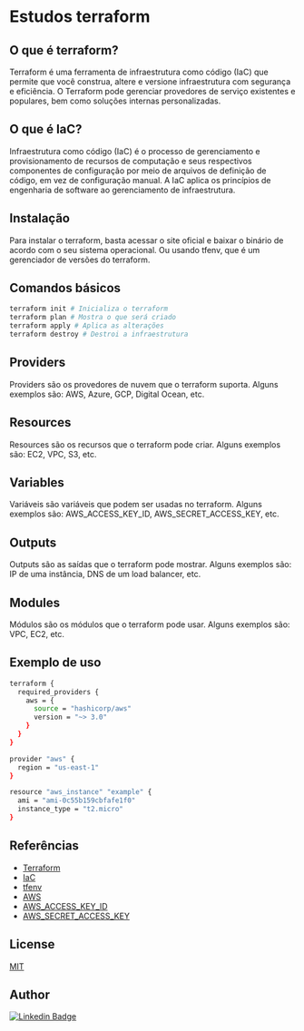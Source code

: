 # Estudos terraform

## O que é terraform?

Terraform é uma ferramenta de infraestrutura como código (IaC) que permite que você construa, altere e versione infraestrutura com segurança e eficiência. O Terraform pode gerenciar provedores de serviço existentes e populares, bem como soluções internas personalizadas.

## O que é IaC?

Infraestrutura como código (IaC) é o processo de gerenciamento e provisionamento de recursos de computação e seus respectivos componentes de configuração por meio de arquivos de definição de código, em vez de configuração manual. A IaC aplica os princípios de engenharia de software ao gerenciamento de infraestrutura.

## Instalação

Para instalar o terraform, basta acessar o site oficial e baixar o binário de acordo com o seu sistema operacional. Ou usando tfenv, que é um gerenciador de versões do terraform.

## Comandos básicos

```bash
terraform init # Inicializa o terraform
terraform plan # Mostra o que será criado
terraform apply # Aplica as alterações
terraform destroy # Destroi a infraestrutura
```

## Providers

Providers são os provedores de nuvem que o terraform suporta. Alguns exemplos são: AWS, Azure, GCP, Digital Ocean, etc.

## Resources

Resources são os recursos que o terraform pode criar. Alguns exemplos são: EC2, VPC, S3, etc.

## Variables

Variáveis são variáveis que podem ser usadas no terraform. Alguns exemplos são: AWS_ACCESS_KEY_ID, AWS_SECRET_ACCESS_KEY, etc.

## Outputs

Outputs são as saídas que o terraform pode mostrar. Alguns exemplos são: IP de uma instância, DNS de um load balancer, etc.

## Modules

Módulos são os módulos que o terraform pode usar. Alguns exemplos são: VPC, EC2, etc.

## Exemplo de uso

```bash
terraform {
  required_providers {
    aws = {
      source = "hashicorp/aws"
      version = "~> 3.0"
    }
  }
}

provider "aws" {
  region = "us-east-1"
}

resource "aws_instance" "example" {
  ami = "ami-0c55b159cbfafe1f0"
  instance_type = "t2.micro"
}
```

## Referências

- [Terraform](https://www.terraform.io/)
- [IaC](https://www.redhat.com/pt-br/topics/automation/what-is-infrastructure-as-code)
- [tfenv](https://github.com/tfutils/tfenv)
- [AWS](https://aws.amazon.com/pt/)
- [AWS_ACCESS_KEY_ID](https://docs.aws.amazon.com/pt_br/general/latest/gr/aws-sec-cred-types.html#access-keys-and-secret-access-keys)
- [AWS_SECRET_ACCESS_KEY](https://docs.aws.amazon.com/pt_br/general/latest/gr/aws-sec-cred-types.html#access-keys-and-secret-access-keys)

## License

[MIT](https://choosealicense.com/licenses/mit/)

## Author

[![Linkedin Badge](https://img.shields.io/badge/-Walber%20Vaz-blue?style=flat-square&logo=Linkedin&logoColor=white&link=https://www.linkedin.com/in/walber-vaz/)](https://www.linkedin.com/in/walber-vaz/)

